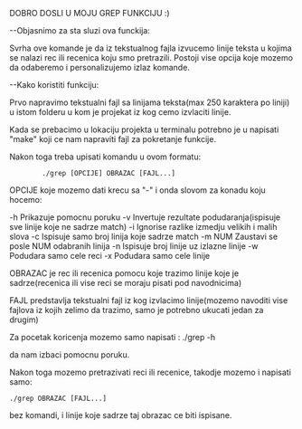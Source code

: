 DOBRO DOSLI U MOJU GREP FUNKCIJU   :)


--Objasnimo za sta sluzi ova funckija:

Svrha ove komande je da iz tekstualnog fajla izvucemo linije teksta u kojima se nalazi rec ili recenica koju smo pretrazili.
Postoji vise opcija koje mozemo da odaberemo i personalizujemo izlaz komande.



--Kako koristiti funkciju:

Prvo napravimo tekstualni fajl sa linijama teksta(max 250 karaktera po liniji) u istom folderu u kom je projekat iz kog cemo izvlaciti linije.

Kada se prebacimo u lokaciju projekta u terminalu potrebno je u  napisati "make" koji ce nam napraviti fajl za pokretanje funkcije.

Nakon toga treba upisati komandu u ovom formatu:

            ./grep [OPCIJE] OBRAZAC [FAJL...]

OPCIJE koje mozemo dati krecu sa "-" i onda slovom za konadu koju hocemo:

  -h     Prikazuje pomocnu poruku
  -v     Invertuje rezultate podudaranja(ispisuje sve linije koje ne sadrze match)
  -i     Ignorise razlike izmedju velikih i malih slova
  -c     Ispisuje samo broj linija koje sadrze match
  -m NUM Zaustavi se posle NUM odabranih linija
  -n     Ispisuje broj linije uz izlazne linije
  -w     Podudara samo cele reci
  -x     Podudara samo cele linije


OBRAZAC je rec ili recenica pomocu koje trazimo linije koje je sadrze(recenica ili vise reci se moraju pisati pod navodnicima)

FAJL predstavlja tekstualni fajl iz kog izvlacimo linije(mozemo navoditi vise fajlova iz kojih zelimo da trazimo, samo je potrebno ukucati jedan za drugim)

Za pocetak koricenja mozemo samo napisati :
        ./grep -h 
 
 da nam izbaci pomocnu poruku.

 Nakon toga mozemo pretrazivati reci ili recenice, takodje mozemo i napisati samo:

    ./grep OBRAZAC [FAJL...]


bez komandi, i linije koje sadrze taj obrazac ce biti ispisane.
 